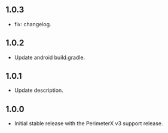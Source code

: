 ## 1.0.3

* fix: changelog.

## 1.0.2

* Update android build.gradle.

## 1.0.1

* Update description.

## 1.0.0

* Initial stable release with the PerimeterX v3 support release.
